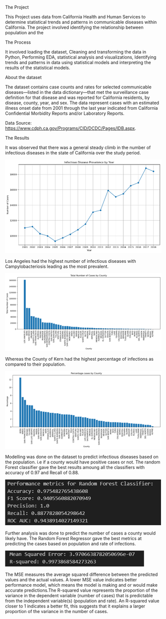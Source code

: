 The Project

This Project uses data from California Health and Human Services to determine statistical trends and patterns in communicable diseases within California. The project involved identifying the relationship between population and the 

The Process

It involved loading the dataset, Cleaning and transforming the data in Python, Performing EDA, statistical analysis and visualizations, Identifying trends and patterns in data using statistical models and interpreting the results of the statistical models. 

About the dataset

The dataset contains case counts and rates for selected communicable diseases—listed in the data dictionary—that met the surveillance case definition for that disease and was reported for California residents, by disease, county, year, and sex. The data represent cases with an estimated illness onset date from 2001 through the last year indicated from California Confidential Morbidity Reports and/or Laboratory Reports. 

Data Source: https://www.cdph.ca.gov/Programs/CID/DCDC/Pages/IDB.aspx.

The Results

It was observed that there was a general steady climb in the number of infectious diseases in the state of California over the study period.


![Alt text](image.png)


 Los Angeles had the highest number of infectious diseases with Campylobacteriosis leading as the most prevalent. 
 
 
 ![Alt text](image-1.png)


 
 
 
 Whereas the County of Kern had the highest percentage of infections as compared to their population. 

![Alt text](image-2.png)

Modelling was done on the dataset to predict infectious diseases based on the population. i.e if a county would have positive cases or not. The random Forest classifier gave the best results amoung all the classifiers with accuracy of 0.97 and Recall of 0.88.



![Alt text](<california infectious disease.png>)



Further analysis was done to predict the number of cases a county would likely have. The Random Forest Regressor gave the best metrics at predicting the cases based on population and rate of infections.


![Alt text](RFR-1.png)


The MSE measures the average squared difference between the predicted values and the actual values. A lower MSE value indicates better performance model, which means the model is making and or would make accurate predictions.The R-squared value represents the proportion of the variance in the dependent variable (number of cases) that is predictable from the independent variable(s) (population and rate). An R-squared value closer to 1 indicates a better fit, this suggests that it explains a larger proportion of the variance in the number of cases.
